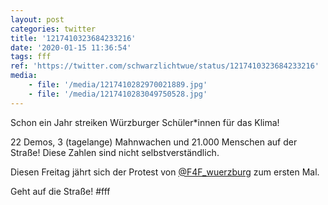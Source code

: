 ```yaml
---
layout: post
categories: twitter
title: '1217410323684233216'
date: '2020-01-15 11:36:54'
tags: fff
ref: 'https://twitter.com/schwarzlichtwue/status/1217410323684233216'
media:
    - file: '/media/1217410282970021889.jpg'
    - file: '/media/1217410283049750528.jpg'
---
```

Schon ein Jahr streiken Würzburger Schüler\*innen für das Klima!



22 Demos, 3 (tagelange) Mahnwachen und 21.000 Menschen auf der Straße! Diese Zahlen sind nicht selbstverständlich.



Diesen Freitag jährt sich der Protest von [@F4F_wuerzburg](https://twitter.com/F4F_wuerzburg) zum ersten Mal.

Geht auf die Straße! #fff  

